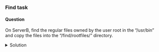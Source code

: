 ### Find task

#### Question
On ServerB, find the regular files owned by the user root in the “/usr/bin” and copy the files into the “/find/rootfiles/” directory.

<details><summary>Solution</summary>

1. To create a new directory named “rootfiles” inside the “/find” directory, run:
```
# mkdir -p /find/rootfiles
```
The "-p" option makes sure that any parent directories that don't already exist are also created.


2. To search for all the files in the “/usr/bin” directory that are owned by the root user and copy them to the “/find/rootfiles” directory, run:
```
# find /usr/bin/ -type f -user root -exec cp {} /find/rootfiles/ \;
```

Here is what each part of the command does:

    find /usr/bin/: starts the search in the /usr/bin directory

    -type f: specifies that only regular files should be searched

    -user root: filters the results to only include files owned by the root user

    -exec cp {} /find/rootfiles/ \;: executes the cp command to copy each file found to the /find/rootfiles directory. The curly braces {} are replaced with the name of each file found by the find command. The backslash before the semicolon is used to escape the semicolon, which is required to terminate the -exec command.

3. To list the contents of the directory "/find/rootfiles/" in a long format, run:

# ls -l /find/rootfiles/ 

</details>